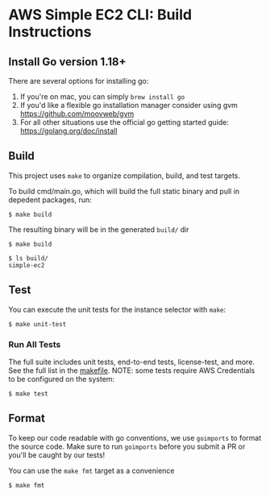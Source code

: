 # AWS Simple EC2 CLI: Build Instructions

## Install Go version 1.18+

There are several options for installing go:

1. If you're on mac, you can simply `brew install go`
2. If you'd like a flexible go installation manager consider using gvm https://github.com/moovweb/gvm
3. For all other situations use the official go getting started guide: https://golang.org/doc/install

## Build

This project uses `make` to organize compilation, build, and test targets.

To build cmd/main.go, which will build the full static binary and pull in depedent packages, run:
```
$ make build
```

The resulting binary will be in the generated `build/` dir

```
$ make build

$ ls build/
simple-ec2
```

## Test

You can execute the unit tests for the instance selector with `make`:

```
$ make unit-test
```

### Run All Tests

The full suite includes unit tests, end-to-end tests, license-test, and more. See the full list in the [makefile](./Makefile). NOTE: some tests require AWS Credentials to be configured on the system:

```
$ make test
```

## Format

To keep our code readable with go conventions, we use `goimports` to format the source code.
Make sure to run `goimports` before you submit a PR or you'll be caught by our tests! 

You can use the `make fmt` target as a convenience
```
$ make fmt
```